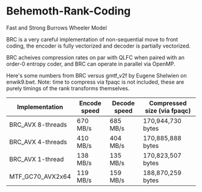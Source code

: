 # Behemoth-Rank-Coding
Fast and Strong Burrows Wheeler Model

BRC is a very careful implementation of non-sequential move to front coding, the encoder is fully vectorized and decoder is partially vectorized. 

BRC acheives compression rates on par with QLFC when paired with an order-0 entropy coder, and BRC can operate in parallel via OpenMP.

Here's some numbers from BRC versus gmtf_v2f by Eugene Shelwien on enwik9.bwt.
Note: time to compress via fpaqc is not included, these are purely timings of the rank transforms themselves.

Implementation         | Encode speed | Decode speed| Compressed size (via fpaqc)|
-----------------------|--------------|-------------|---------------------------|
BRC_AVX 8-threads      | 670 MB/s     | 685 MB/s    | 170,944,730 bytes         |
BRC_AVX 4-threads      | 410 MB/s     | 404 MB/s    | 170,885,888 bytes         |
BRC_AVX 1-thread       | 138 MB/s     | 135 MB/s    | 170,823,507 bytes         |
MTF_GC70_AVX2x64       | 119 MB/s     | 159 MB/s    | 188,870,259 bytes         |
